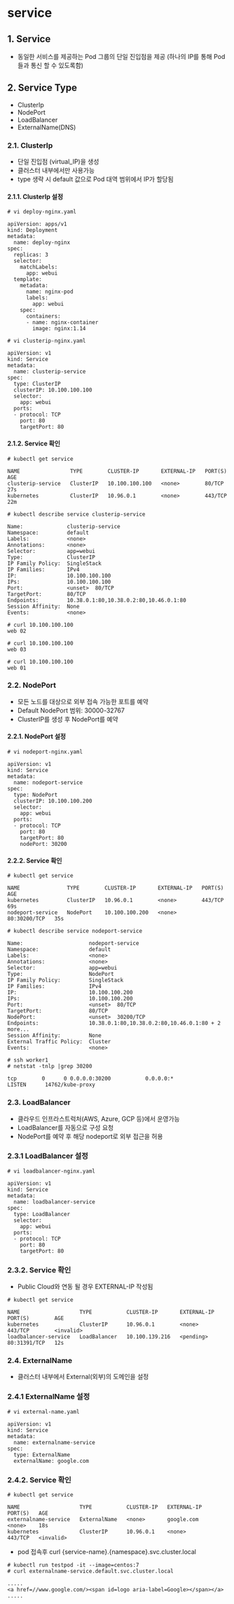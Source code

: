 # service

## 1. Service
- 동일한 서비스를 제공하는 Pod 그룹의 단일 진입점을 제공 (하나의 IP를 통해 Pod 들과 통신 할 수 있도록함)

## 2. Service Type
- ClusterIp
- NodePort
- LoadBalancer
- ExternalName(DNS)
  
### 2.1. ClusterIp
- 단일 진입점 (virtual_IP)을 생성
- 클러스터 내부에서만 사용가능
- type 생략 시 default 값으로 Pod 대역 범위에서 IP가 할당됨

#### 2.1.1. ClusterIp 설정

```text
# vi deploy-nginx.yaml 

apiVersion: apps/v1
kind: Deployment
metadata:
  name: deploy-nginx
spec:
  replicas: 3
  selector:
    matchLabels:
      app: webui
  template:
    metadata:
      name: nginx-pod
      labels:
        app: webui
    spec:
      containers:
      - name: nginx-container
        image: nginx:1.14

```

```text
# vi clusterip-nginx.yaml

apiVersion: v1
kind: Service
metadata:
  name: clusterip-service
spec:
  type: ClusterIP
  clusterIP: 10.100.100.100
  selector:
    app: webui
  ports:
  - protocol: TCP
    port: 80
    targetPort: 80
```

#### 2.1.2. Service 확인

```text
# kubectl get service

NAME                TYPE        CLUSTER-IP       EXTERNAL-IP   PORT(S)   AGE
clusterip-service   ClusterIP   10.100.100.100   <none>        80/TCP    27s
kubernetes          ClusterIP   10.96.0.1        <none>        443/TCP   22m
```

```text
# kubectl describe service clusterip-service

Name:              clusterip-service
Namespace:         default
Labels:            <none>
Annotations:       <none>
Selector:          app=webui
Type:              ClusterIP
IP Family Policy:  SingleStack
IP Families:       IPv4
IP:                10.100.100.100
IPs:               10.100.100.100
Port:              <unset>  80/TCP
TargetPort:        80/TCP
Endpoints:         10.38.0.1:80,10.38.0.2:80,10.46.0.1:80
Session Affinity:  None
Events:            <none>
```

```text
# curl 10.100.100.100
web 02

# curl 10.100.100.100
web 03

# curl 10.100.100.100
web 01
```

### 2.2. NodePort
- 모든 노드를 대상으로 외부 접속 가능한 포트를 예약
- Default NodePort 범위: 30000-32767
- ClusterIP를 생성 후 NodePort를 예약

#### 2.2.1. NodePort 설정

```text
# vi nodeport-nginx.yaml

apiVersion: v1
kind: Service
metadata:
  name: nodeport-service
spec:
  type: NodePort
  clusterIP: 10.100.100.200
  selector:
    app: webui
  ports:
  - protocol: TCP
    port: 80
    targetPort: 80
    nodePort: 30200
```

#### 2.2.2. Service 확인
```text
# kubectl get service 

NAME               TYPE        CLUSTER-IP       EXTERNAL-IP   PORT(S)        AGE
kubernetes         ClusterIP   10.96.0.1        <none>        443/TCP        69s
nodeport-service   NodePort    10.100.100.200   <none>        80:30200/TCP   35s
```

```text
# kubectl describe service nodeport-service

Name:                     nodeport-service
Namespace:                default
Labels:                   <none>
Annotations:              <none>
Selector:                 app=webui
Type:                     NodePort
IP Family Policy:         SingleStack
IP Families:              IPv4
IP:                       10.100.100.200
IPs:                      10.100.100.200
Port:                     <unset>  80/TCP
TargetPort:               80/TCP
NodePort:                 <unset>  30200/TCP
Endpoints:                10.38.0.1:80,10.38.0.2:80,10.46.0.1:80 + 2 more...
Session Affinity:         None
External Traffic Policy:  Cluster
Events:                   <none>
```

```text
# ssh worker1
# netstat -tnlp |grep 30200

tcp        0      0 0.0.0.0:30200           0.0.0.0:*               LISTEN      14762/kube-proxy
```

### 2.3. LoadBalancer
- 클라우드 인프라스트럭처(AWS, Azure, GCP 등)에서 운영가능
- LoadBalancer를 자동으로 구성 요청
- NodePort를 예약 후 해당 nodeport로 외부 접근을 허용

### 2.3.1 LoadBalancer 설정

```text
# vi loadbalancer-nginx.yaml

apiVersion: v1
kind: Service
metadata:
  name: loadbalancer-service
spec:
  type: LoadBalancer
  selector:
    app: webui
  ports:
  - protocol: TCP
    port: 80
    targetPort: 80
```


### 2.3.2. Service 확인
- Public Cloud와 연동 될 경우 EXTERNAL-IP 작성됨
```text
# kubectl get service

NAME                   TYPE           CLUSTER-IP       EXTERNAL-IP   PORT(S)        AGE
kubernetes             ClusterIP      10.96.0.1        <none>        443/TCP        <invalid>
loadbalancer-service   LoadBalancer   10.100.139.216   <pending>     80:31391/TCP   12s
```

### 2.4. ExternalName
- 클러스터 내부에서 External(외부)의 도메인을 설정

### 2.4.1 ExternalName 설정

```text
# vi external-name.yaml

apiVersion: v1
kind: Service
metadata:
  name: externalname-service
spec:
  type: ExternalName
  externalName: google.com
```

### 2.4.2. Service 확인
```text
# kubectl get service

NAME                   TYPE           CLUSTER-IP   EXTERNAL-IP   PORT(S)   AGE
externalname-service   ExternalName   <none>       google.com    <none>    18s
kubernetes             ClusterIP      10.96.0.1    <none>        443/TCP   <invalid>
```

- pod 접속후 curl {service-name}.{namespace}.svc.cluster.local
```text
# kubectl run testpod -it --image=centos:7
# curl externalname-service.default.svc.cluster.local

.....
<a href=//www.google.com/><span id=logo aria-label=Google></span></a>
.....
```